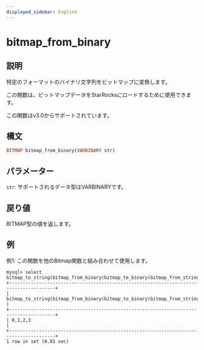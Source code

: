 ```yaml
---
displayed_sidebar: English
---
```


# bitmap_from_binary

## 説明

特定のフォーマットのバイナリ文字列をビットマップに変換します。

この関数は、ビットマップデータをStarRocksにロードするために使用できます。

この関数はv3.0からサポートされています。

## 構文

```Haskell
BITMAP bitmap_from_binary(VARBINARY str)
```

## パラメーター

`str`: サポートされるデータ型はVARBINARYです。

## 戻り値

BITMAP型の値を返します。

## 例

例1: この関数を他のBitmap関数と組み合わせて使用します。

```Plain
mysql> select bitmap_to_string(bitmap_from_binary(bitmap_to_binary(bitmap_from_string("0,1,2,3"))));
+---------------------------------------------------------------------------------------+
| bitmap_to_string(bitmap_from_binary(bitmap_to_binary(bitmap_from_string('0,1,2,3')))) |
+---------------------------------------------------------------------------------------+
| 0,1,2,3                                                                               |
+---------------------------------------------------------------------------------------+
1 row in set (0.01 sec)
```
